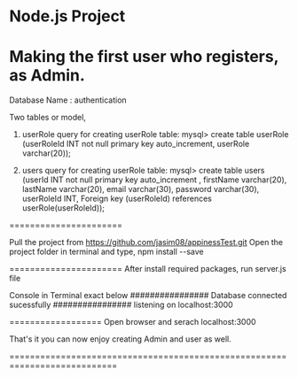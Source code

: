 # Node.js Project
# Making the first user who registers, as Admin.
Database Name : authentication

Two tables or model,
1. userRole
query for creating userRole table:
mysql> create table userRole (userRoleId INT not null primary key auto_increment, userRole varchar(20));




2. users
query for creating userRole table:
mysql> create table users (userId INT not null primary key auto_increment , firstName varchar(20), lastName varchar(20), email varchar(30), password varchar(30), userRoleId INT, Foreign key (userRoleId) references userRole(userRoleId));

======================

Pull the project from https://github.com/jasim08/appinessTest.git
Open the project folder in terminal and type,
npm install --save


======================
After install required packages, 
run server.js file


Console in Terminal exact below
################
Database connected sucessfully
################
listening on localhost:3000

==================
Open browser and serach
localhost:3000

That's it you can now enjoy creating Admin and user as well.

===========================================================================

